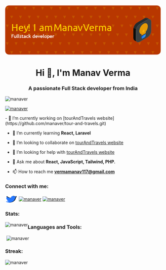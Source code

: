 ![Coding](https://github.com/manaver/manaver/blob/2a296d7625d987839a996ebd84250c2aec20e737/image.png)

<h1 align="center">Hi 👋, I'm Manav Verma</h1>
<h3 align="center">A passionate Full Stack developer from India</h3>

<!-- <img src="https://avatars2.githubusercontent.com/u/3990291?s=400&v=4" width="300vw" align="right" alt="Coding"> -->

<p align="left" > <img src="https://komarev.com/ghpvc/?username=manaver&label=Profile%20views&color=0e75b6&style=flat" alt="manaver" /> </p>
<p align="left"> <a href="https://github.com/ryo-ma/github-profile-trophy"><img src="https://github-profile-trophy.vercel.app/?username=manaver" alt="manaver" /></a>

</p>
- 🔭 I’m currently working on [tourAndTravels website](https://github.com/manaver/tour-and-travels.git)

- 🌱 I’m currently learning **React, Laravel**

- 👯 I’m looking to collaborate on [tourAndTravels website](https://github.com/manaver/tour-and-travels.git)

- 🤝 I’m looking for help with [tourAndTravels website](https://github.com/manaver/tour-and-travels.git)

- 💬 Ask me about **React, JavaScript, Tailwind, PHP.**

- 📫 How to reach me **vermamanav117@gmail.com**

<h3 align="left">Connect with me:</h3>
<p align="left">
<a href="https://twitter.com/manav1924" target="blank"><img align="center" src="https://github.com/manaver/svg/blob/main/twitter-svgrepo-com.svg" alt="manaver" height="30" width="40" /></a>
<a href="https://linkedin.com/in/manav-verma-590a92204" target="blank"><img align="center" src="https://raw.githubusercontent.com/rahuldkjain/github-profile-readme-generator/master/src/images/icons/Social/linked-in-alt.svg" alt="manaver" height="30" width="40" /></a>
<a href="https://www.leetcode.com/manav1" target="blank"><img align="center" src="https://raw.githubusercontent.com/rahuldkjain/github-profile-readme-generator/master/src/images/icons/Social/leet-code.svg" alt="manaver" height="30" width="40" /></a>
</p>

<h3 align="left">Stats:</h3>
<p><img align="left" src="https://github-readme-stats.vercel.app/api?username=manaver&show_icons=true&theme=radical" alt="manaver" /></p>
<h3 align="left">Languages and Tools:</h3>
<p>&nbsp;<img align="center" src="https://github-readme-stats.vercel.app/api/top-langs/?username=manaver&layout=compact" alt="manaver" /></p>
<h3 align="left">Streak:</h3>
<p><img align="center" src="https://github-readme-streak-stats.herokuapp.com/?user=manaver&" alt="manaver" /></p>

